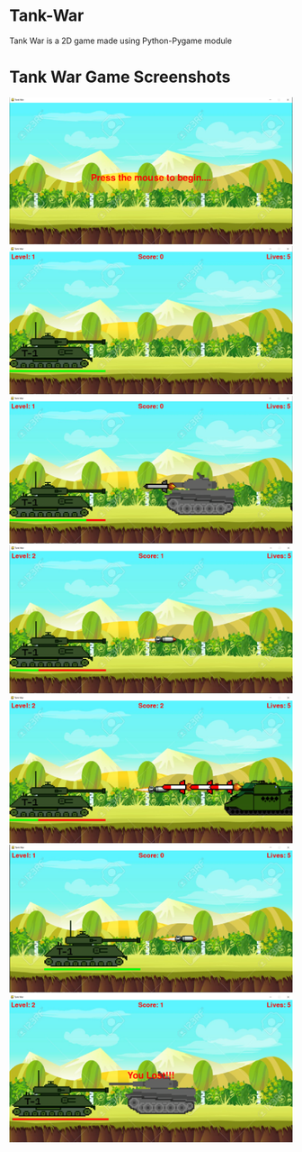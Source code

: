 # Tank-War
Tank War is a 2D game made using Python-Pygame module

# Tank War Game Screenshots
![](screenShots/SS1.png)
![](screenShots/SS2.png)
![](screenShots/SS3.png)
![](screenShots/SS4.png)
![](screenShots/SS5.png)
![](screenShots/SS6.png)
![](screenShots/SS7.png)



